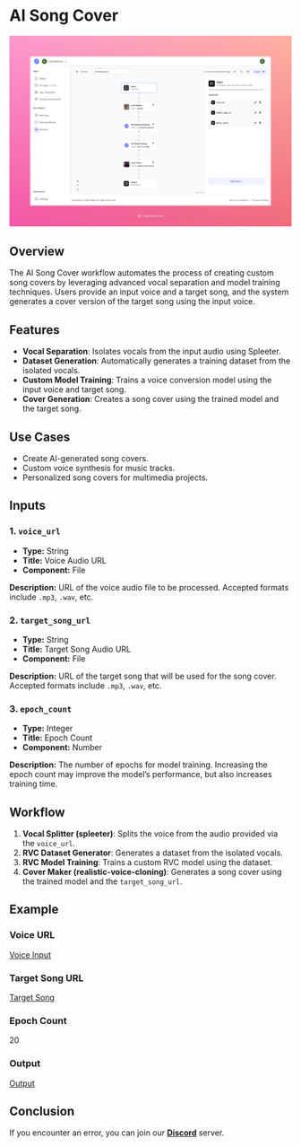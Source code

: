 # AI Song Cover

<img src="images/ai-song-cover-full.jpeg" alt="AI Song Cover"/>

## Overview

The AI Song Cover workflow automates the process of creating custom song covers by leveraging advanced vocal separation and model training techniques. Users provide an input voice and a target song, and the system generates a cover version of the target song using the input voice.

## Features
- **Vocal Separation**: Isolates vocals from the input audio using Spleeter.
- **Dataset Generation**: Automatically generates a training dataset from the isolated vocals.
- **Custom Model Training**: Trains a voice conversion model using the input voice and target song.
- **Cover Generation**: Creates a song cover using the trained model and the target song.

## Use Cases
- Create AI-generated song covers.
- Custom voice synthesis for music tracks.
- Personalized song covers for multimedia projects.

## Inputs

### 1. `voice_url`
- **Type:** String
- **Title:** Voice Audio URL
- **Component:** File

**Description:** URL of the voice audio file to be processed. Accepted formats include `.mp3`, `.wav`, etc.

### 2. `target_song_url`
- **Type:** String
- **Title:** Target Song Audio URL
- **Component:** File

**Description:** URL of the target song that will be used for the song cover. Accepted formats include `.mp3`, `.wav`, etc.

### 3. `epoch_count`
- **Type:** Integer
- **Title:** Epoch Count
- **Component:** Number

**Description:** The number of epochs for model training. Increasing the epoch count may improve the model’s performance, but also increases training time.

## Workflow

1. **Vocal Splitter (spleeter)**: Splits the voice from the audio provided via the `voice_url`.
2. **RVC Dataset Generator**: Generates a dataset from the isolated vocals.
3. **RVC Model Training**: Trains a custom RVC model using the dataset.
4. **Cover Maker (realistic-voice-cloning)**: Generates a song cover using the trained model and the `target_song_url`.

## Example

### Voice URL
[ Voice Input](https://storage.googleapis.com/magicpoint/global_inputs/best-motivational-speech-video-joe-rogan-motivation.mp3)

### Target Song URL
[Target Song](https://storage.googleapis.com/magicpoint/global_inputs/Eminem%20-%20Lose%20Yourself.mp3)

### Epoch Count
20

### Output
[Output](https://storage.googleapis.com/magicpoint/github-outputs/ai-song-cover-github-output.mp3)

## Conclusion

If you encounter an error, you can join our <b><a href="https://discord.com/invite/yzZD4ZxBPt" target="_blank">Discord</a></b> server.